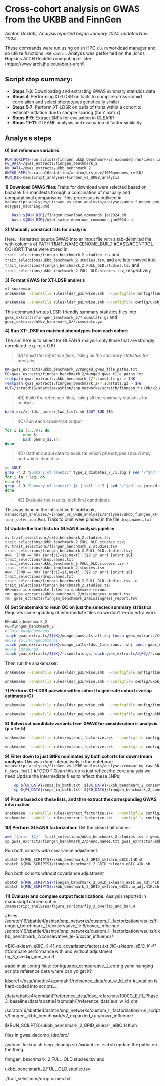 #  Cross-cohort analysis on GWAS from the UKBB and FinnGen
*Ashton Omdahl, Analysis reported began January 2024, updated Nov. 2024*

These commands were run using on an HPC `slurm` workload manager and so utilize functions like `sbatch`. Analysis was performed on the Johns Hopkins ARCH Rockfish computing cluster (https://www.arch.jhu.edu/about-arch/)
## Script step summary:
- **Steps 1-3**: Downloading and extracting GWAS summary statistics data
- **Steps 4**: Performing XT-LDSR on traits to compare cross-cohort correlation and select phenotypes genetically similar
- **Steps 5-7**: Perform XT-LDSR on paris of traits within a cohort to estimate inflation due to sample sharing (for `C` matrix)
- **Steps 8-9**: Extract SNPs for evaluation in GLEANR
- **Steps 10-11**: GLEANR analysis and evaluation of factor similarity


## Analysis steps
**0) Set reference variables:**
```bash
RUN_SCRIPTS=run_scripts/finngen_ukbb_benchmark/v2_expanded_run/covar_influence/
FG_DATA=/gwas_extracts/finngen_benchmark_2
UK_DATA=/gwas_extracts/ukbb_benchmark_2
ONEKG_REF=/scratch16/abattle4/ashton/prs_dev/1000genomes_refLD/
RUN_DIR=manuscript_analyses/FinnGen_vs_UKBB_analysis
```
**1) Download GWAS files:**
Traits for download were selected based on biobank file manifests through a combination of manually and computational comparisons. This processes is outlined in `manuscript_analyses/FinnGen_vs_UKBB_analysis/analyses/ukbb_finngen_phenotypes_matching.Rmd`
```bash
   bash ${RUN_DIR}/finngen_download_commands_jan2024.sh
   bash ${RUN_DIR}/ukbb_saige_download_commands_jan2024.sh
```
**2) Manually construct lists for analysis**

Here, I formatted source GWAS into an input file with a tab-delimited file with columns of PATH TRAIT_NAME GENOME_BUILD #CASE/#CONTROL COHORT
These were stored in `trait_selections/finngen_benchmark_2.studies.tsv` and `trait_selections/ukbb_benchmark_2.studies.tsv`, and are later moved into `trait_selections/finngen_benchmark_2.FULL_OLD.studies.tsv` and `trait_selections/ukbb_benchmark_2.FULL_OLD.studies.tsv`, respectively

**3) Format GWAS for XT-LDSR analysis**
```bash
ml snakemake
snakemake --snakefile rules/ldsr_pairwise.smk  --configfile config/finngen_comparative_2_config.yaml -j 4 gwas_extracts/finngen_benchmark_2/missingness_report.tsv  --profile profiles/rockfish/

snakemake --snakefile rules/ldsr_pairwise.smk --configfile config/ukbb_comparative_2_config.yaml -j 4 gwas_extracts/ukbb_benchmark_2/missingness_report.tsv --dry-run  --profile profiles/rockfish/
```
This command writes LDSR-friendly summary statistics files into `gwas_extracts/finngen_benchmark_2/*.sumstats.gz` and `gwas_extracts/ukbb_benchmark_2/*.sumstats.gz`

**4) Run XT-LDSR on matched phenotypes from each cohort**

The aim here is to select for GLEANR analysis only those that are strongly correlated (e.g. rg > 0.8)

> *4A) Build the reference files, listing all the summary statistics for analysis*

```bash
UK=gwas_extracts/ukbb_benchmark_2/munged_gwas_file_paths.txt
FG=gwas_extracts/finngen_benchmark_2/munged_gwas_file_paths.txt
realpath gwas_extracts/ukbb_benchmark_2/*.sumstats.gz > $UK
realpath gwas_extracts/finngen_benchmark_2/*.sumstats.gz > $FG
OUT=/scratch16/abattle4/ashton/snp_networks/scratch/finngen_v_ukbb/v2_expanded_run/rg_cross_cohort/
```
> 4B) Build the reference files, listing all the summary statistics for analysis
```bash
bash src/xt-ldsr_across_two_lists.sh $OUT $UK $FG
```
> 4C) Run each cross-trait output.
```bash 
for i in {1..79}; do
        echo $i
        bash pheno_$i.sh
done
```
> 4D) Gather output data to evaluate which phenotypes should stay, and which should go.
```bash 
cd $OUT
grep -A 3 "Summary of Genetic" type_1_diabetes_w_71.log | sed '/^$/d'| tail -n +2| head -n 1 > joined.rg.tsv
for i in *.log; do
echo $i
grep -A 3 "Summary of Genetic" $i | tail -n 2 | sed '/^$/d' >> joined.rg.tsv
done
```
> 4E) Evaluate the results, pick final candidates

This was done in the interactive R-notebook, `manuscript_analyses/FinnGen_vs_UKBB_analysis/analyses/ukbb_finngen_xt-ldsr_selection.Rmd`. Traits to omit were placed in the file `drop.names.txt`

**5) Update the trait lists for GLEANR analysis pipeline**
```{bash}
mv trait_selections/ukbb_benchmark_2.studies.tsv trait_selections/ukbb_benchmark_2.FULL_OLD.studies.tsv;
mv trait_selections/finngen_benchmark_2.studies.tsv trait_selections/finngen_benchmark_2.FULL_OLD.studies.tsv;
awk '(FNR == NR) {arr[$1]=$1;next} !($2 in arr) {print $0}' trait_selections/drop.names.txt trait_selections/ukbb_benchmark_2.FULL_OLD.studies.tsv > trait_selections/ukbb_benchmark_2.studies.tsv
awk '(FNR == NR) {arr[$1]=$1;next} !($2 in arr) {print $0}' trait_selections/drop.names.txt trait_selections/finngen_benchmark_2.FULL_OLD.studies.tsv  > trait_selections/finngen_benchmark_2.studies.tsv
#Remove intermediate files so snakemake reruns
rm  gwas_extracts/ukbb_benchmark_2/missingness_report.tsv
rm  gwas_extracts/finngen_benchmark_2/missingness_report.tsv
```

**6) Get Snakemake to rerun QC on just the selected summary statistics**
Requires some updating of intermediate files so we don't re-do extra work
```bash
UK=ukbb_benchmark_2
FG=finngen_benchmark_2
# Rule mungeCommands
touch gwas_extracts/${UK}/munge_sumstats.all.sh; touch gwas_extracts/${FG}/munge_sumstats.all.sh
#Rule splitMungeCommands
touch gwas_extracts/${UK}/munge_calls/ldsc_line_runs.*.sh; touch gwas_extracts/${FG}/munge_calls/ldsc_line_runs.*.sh
#Rule ldscMunge
touch gwas_extracts/${UK}/*.sumstats.gz;touch gwas_extracts/${FG}/*.sumstats.gz
```
Then run the snakemaker:
```bash
snakemake --snakefile rules/ldsr_pairwise.smk  --configfile config/finngen_comparative_2_config.yaml -j 1 gwas_extracts/finngen_benchmark_2/missingness_report.tsv

snakemake --snakefile rules/ldsr_pairwise.smk --configfile config/ukbb_comparative_2_config.yaml -j 4 gwas_extracts/ukbb_benchmark_2/missingness_report.tsv
```
**7) Perform XT-LDSR pairwise within cohort to generate cohort overlap estimates (C)**
```bash
snakemake --snakefile rules/ldsr_pairwise.smk  --configfile config/finngen_comparative_2_config.yaml -j 5 --profile profiles/rockfish/  ldsr_results/finngen_benchmark_2/summary_data/gcov_int.tab.csv

snakemake --snakefile rules/ldsr_pairwise.smk  --configfile config/ukbb_comparative_2_config.yaml -j 5 --profile profiles/rockfish/  ldsr_results/ukbb_benchmark_2/summary_data/gcov_int.tab.csv
```
**8) Select out candidate variants from GWAS for consideration in analysis (p < 1e-5)**
```bash
snakemake --snakefile rules/extract_factorize.smk  --configfile config/ukbb_comparative_2_config.yaml -j 2   gwas_extracts/ukbb_benchmark_2/ukbb_benchmark_2.1000G.txt

snakemake --snakefile rules/extract_factorize.smk  --configfile config/finngen_comparative_2_config.yaml -j 2   gwas_extracts/finngen_benchmark_2/finngen_benchmark_2.1000G.txt 
```
**9) Filter down to just SNPs nominated by both cohorts for downstream analysis**
This was done interactively in the notebook: `manuscript_analyses/FinnGen_vs_UKBB_analysis/analyses/comparing_raw_SNP_data.Rmd`
    [ ]     #TODO ^ Clean this up to just reflect the core analysis we need
Update the intermediate files to reflect these SNPs:
```bash
    cp ${UK_DATA}/snps_in_both.txt  ${UK_DATA}/ukbb_benchmark_2_conservative.1000G.txt
    cp ${FG_DATA}/snps_in_both.txt  ${FG_DATA}/finngen_benchmark_2_conservative.1000G.txt      
```
**9) Prune based on these lists, and then extract the corresponding GWAS information**
```bash
snakemake --snakefile rules/extract_factorize.smk  --configfile config/ukbb_comparative_2_config.yaml -j 5 --profile profiles/rockfish/   gwas_extracts/ukbb_benchmark_2/ukbb_benchmark_2.beta.tsv
snakemake --snakefile rules/extract_factorize.smk  --configfile config/finngen_comparative_2_config.yaml -j 5 --profile profiles/rockfish/   gwas_extracts/finngen_benchmark_2/finngen_benchmark_2.beta.tsv
```
**10)  Perform GLEANR factorization:**
Get the clean trait names:
```bash
awk '{print $2}'  trait_selections/ukbb_benchmark_2.studies.tsv > gwas_extracts/finngen_benchmark_2/pheno.names.txt
cp gwas_extracts/finngen_benchmark_2/pheno.names.txt gwas_extracts/ukbb_benchmark_2/pheno.names.txt
```    
Run both cohorts *with* covariance adjustment
```
sbatch ${RUN_SCRIPTS}/ukbb_benchmark_2_GRID_sklearn_eBIC.14K.sh
sbatch ${RUN_SCRIPTS}/finngen_benchmark_2_GRID_sklearn_eBIC.41K.sh
```
Run both cohorts *without* covariance adjustment
```bash
sbatch ${RUN_SCRIPTS}/finngen_benchmark_2_GRID_sklearn_eBIC.no_adj.41K.sh
sbatch ${RUN_SCRIPTS}/ukbb_benchmark_2_GRID_sklearn_eBIC.no_adj.41K.sh
```

**11) Evaluate and compare output factorizations:**
Analysis reported in manuscript carried out in `/manuscript_analyses/figure_scripts/fig_3_overlap_and_bar.R`


#Files 
/scratch16/abattle4/ashton/snp_networks/custom_l1_factorization/results/finngen_benchmark_2/conservative_1e-5/covar_influence
/scratch16/abattle4/ashton/snp_networks/custom_l1_factorization/results/ukbb_benchmark_2/conservative_1e-5/covar_influence/

*BIC-sklearn_eBIC_K-41_no_covarlatent.factors.txt
*BIC-sklearn_eBIC_K-41*
#Compare performance with and without adjustment
fig_3_overlap_and_bar.R

#add in all config files:
config/ukbb_comparative_2_config.yaml
munging scripts
reference data where can yo get it?

ldscref=/data/abattle4/aomdahl1/reference_data/eur_w_ld_chr #Location is hard-coded into scripts....

/data/abattle4/aomdahl1/reference_data/ldsc_reference/1000G_EUR_Phase3_baseline
/data/abattle4/aomdahl1/reference_data/eur_w_ld_chr

/scratch16/abattle4/ashton/snp_networks/custom_l1_factorization/run_scripts/finngen_ukbb_benchmark/v2_expanded_run/covar_influence

${RUN_SCRIPTS}/ukbb_benchmark_2_GRID_sklearn_eBIC.14K.sh

files in gwas_decomp_ldsc/src/

/variant_lookup.sh
/snp_cleanup.sh
/variant_to_rsid.sh
update the paths on the thing.

finngen_benchmark_2.FULL_OLD.studies.tsv and 

ukbb_benchmark_2.FULL_OLD.studies.tsv

./trait_selections/drop.names.txt